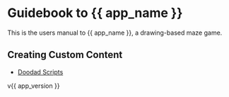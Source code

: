 # Guidebook to {{ app_name }}

This is the users manual to {{ app_name }}, a drawing-based maze game.

## Creating Custom Content

* [Doodad Scripts](DoodadScripts.html)

v{{ app_version }}
